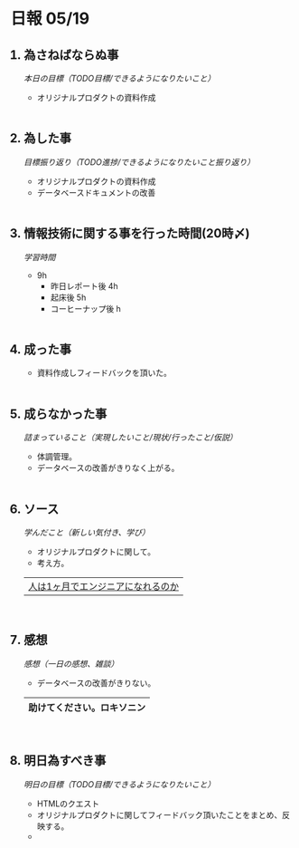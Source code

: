 # 日報 05/19


<ol>

## <li>為さねばならぬ事</li>

*本日の目標（TODO目標/できるようになりたいこと）*

  - オリジナルプロダクトの資料作成

<br>

## <li>為した事</li>

*目標振り返り（TODO進捗/できるようになりたいこと振り返り）*

  - オリジナルプロダクトの資料作成
  - データベースドキュメントの改善

<br>


## <li>情報技術に関する事を行った時間(20時〆)</li>

*学習時間*

  - 9h
    - 昨日レポート後 4h
    - 起床後 5h
    - コーヒーナップ後 h

<br>


## <li>成った事</li>

  - 資料作成しフィードバックを頂いた。

<br>


## <li>成らなかった事</li>

*詰まっていること（実現したいこと/現状/行ったこと/仮説）*

  - 体調管理。
  - データベースの改善がきりなく上がる。

<br>


## <li>ソース</li>

*学んだこと（新しい気付き、学び）*

  - オリジナルプロダクトに関して。
  - 考え方。
  
  ||
  |-|
  |[人は1ヶ月でエンジニアになれるのか](https://www.slideshare.net/kiyotoyamaura/1-453615291)|

<br>


## <li>感想</li>

*感想（一日の感想、雑談）*

  - データベースの改善がきりない。

|助けてください。ロキソニン|
|-|

<br>


## <li>明日為すべき事</li>

*明日の目標（TODO目標/できるようになりたいこと）*

  - HTMLのクエスト
  - オリジナルプロダクトに関してフィードバック頂いたことをまとめ、反映する。
  - 

<!-- end -->

<br>

</ol>


